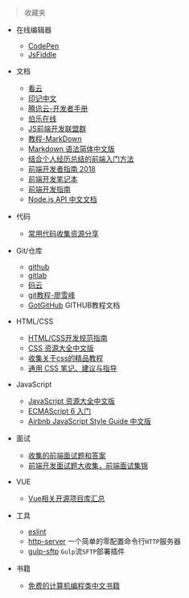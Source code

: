 > 收藏夹

* 在线编辑器
    * [CodePen](https://codepen.io/)
    * [JsFiddle](http://jsfiddle.net/)

* 文档
    * [看云](https://www.kancloud.cn/)
    * [印记中文](https://docschina.org/)
    * [腾讯云-开发者手册](https://cloud.tencent.com/developer/devdocs)
    * [伯乐在线](https://github.com/jobbole)
    * [JS前端开发联盟群](https://github.com/jsfront)
    * [教程-MarkDown](http://www.markdown.cn/)
    * [Markdown 语法简体中文版](https://github.com/riku/Markdown-Syntax-CN)
    * [结合个人经历总结的前端入门方法](https://github.com/qiu-deqing/FE-learning/)
    * [前端开发者指南 2018](https://leviding.gitbooks.io/front-end-handbook-2018/content/)
    * [前端开发笔记本](https://li-xinyang.gitbooks.io/frontend-notebook/)
    * [前端开发指南](https://github.com/icepy/Front-End-Develop-Guide/)
    * [Node.js API 中文文档](http://nodejs.cn/api/)

* 代码
    * [常用代码收集资源分享](https://github.com/jsfront/src)

* Git/仓库
    * [github](https://github.com/)
    * [gitlab](https://gitlab.com/)
    * [码云](https://gitee.com/)
    * [git教程-廖雪峰](https://www.liaoxuefeng.com/wiki/0013739516305929606dd18361248578c67b8067c8c017b000)
    * [GotGitHub](https://www.kancloud.cn/kancloud/how-to-use-github/42191) GITHUB教程文档

* HTML/CSS
    * [HTML/CSS开发规范指南](https://github.com/doyoe/html-css-guide#id)
    * [CSS 资源大全中文版](https://github.com/jobbole/awesome-css-cn)
    * [收集关于css的精品教程](https://github.com/marvin1023/css-source)
    * [通用 CSS 笔记、建议与指导](https://github.com/chadluo/CSS-Guidelines)

* JavaScript
    * [JavaScript 资源大全中文版](https://github.com/jobbole/awesome-javascript-cn)
    * [ECMAScript 6 入门](http://es6.ruanyifeng.com/)
    * [Airbnb JavaScript Style Guide 中文版](https://github.com/sivan/javascript-style-guide)

* 面试
    * [收集的前端面试题和答案](https://github.com/qiu-deqing/FE-interview)
    * [前端开发面试题大收集，前端面试集锦](https://github.com/paddingme/Front-end-Web-Development-Interview-Question)

* VUE
    * [Vue相关开源项目库汇总](https://github.com/opendigg/awesome-github-vue)

* 工具
    * [eslint](https://cn.eslint.org/)
    * [http-server](https://github.com/indexzero/http-server) 一个简单的零配置命令行`HTTP`服务器
    * [gulp-sftp](https://github.com/gtg092x/gulp-sftp/) `Gulp`流`SFTP`部署插件

* 书籍
    * [免费的计算机编程类中文书籍](https://github.com/justjavac/free-programming-books-zh_CN)